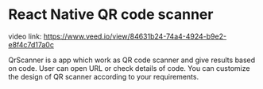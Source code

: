 # React Native QR code scanner

video link: https://www.veed.io/view/84631b24-74a4-4924-b9e2-e8f4c7d17a0c

QrScanner is a app which work as QR code scanner and give results based on code. User can open URL or check details of code. You can customize the design of QR scanner according to your requirements.
